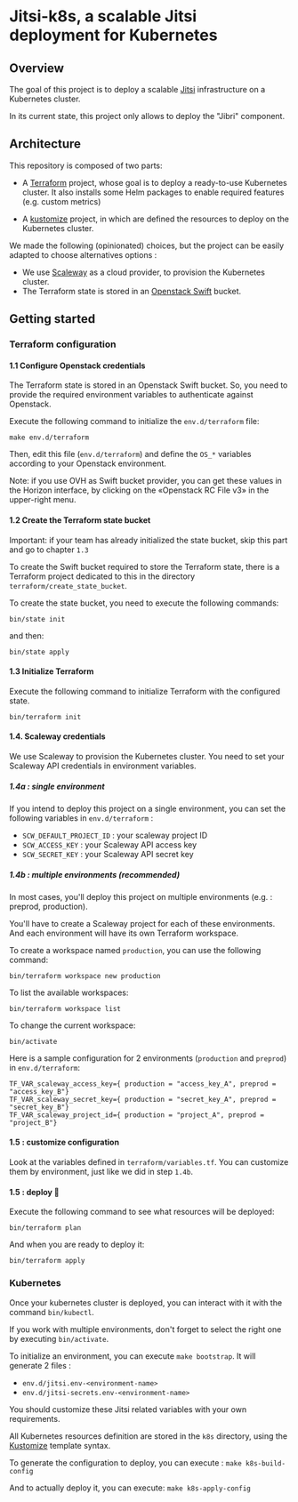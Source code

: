 # Jitsi-k8s, a scalable Jitsi deployment for Kubernetes

## Overview

The goal of this project is to deploy a scalable [Jitsi](https://github.com/jitsi/jitsi-meet)
infrastructure on a Kubernetes cluster.

In its current state, this project only allows to deploy the "Jibri" component.

## Architecture

This repository is composed of two parts:

 - A [Terraform](https://www.terraform.io/) project, whose goal is to deploy a ready-to-use Kubernetes
   cluster. It also installs some Helm packages to enable required features (e.g. custom metrics)

 - A [kustomize](https://kustomize.io/) project, in which are defined the resources to deploy on
   the Kubernetes cluster.


We made the following (opinionated) choices, but the project can be easily adapted to choose alternatives options :

- We use [Scaleway](https://www.scaleway.com/) as a cloud provider, to provision the Kubernetes cluster.
- The Terraform state is stored in an [Openstack Swift](https://docs.openstack.org/swift/latest/) bucket.


## Getting started

### Terraform configuration

#### 1.1 Configure Openstack credentials

The Terraform state is stored in an Openstack Swift bucket.
So, you need to provide the required environment variables to authenticate against Openstack.

Execute the following command to initialize the `env.d/terraform` file:

```
make env.d/terraform
```

Then, edit this file (`env.d/terraform`) and define the `OS_*` variables according to your Openstack environment.

Note: if you use OVH as Swift bucket provider, you can get these values in the Horizon interface, by clicking on the «Openstack RC File v3» in the upper-right menu.

#### 1.2 Create the Terraform state bucket

Important: if your team has already initialized the state bucket, skip this part and go to chapter `1.3`

To create the Swift bucket required to store the Terraform state, there is a
Terraform project dedicated to this in the directory `terraform/create_state_bucket`.

To create the state bucket, you need to execute the following commands:

```bin/state init```

and then:

```bin/state apply```

#### 1.3 Initialize Terraform

Execute the following command to initialize Terraform with the configured state.

```bin/terraform init```

#### 1.4. Scaleway credentials

We use Scaleway to provision the Kubernetes cluster. You need to set your Scaleway API credentials in environment variables.

##### 1.4a : single environment

If you intend to deploy this project on a single environment, you can set the following variables in `env.d/terraform` :

- `SCW_DEFAULT_PROJECT_ID` : your scaleway project ID
- `SCW_ACCESS_KEY` : your Scaleway API access key
- `SCW_SECRET_KEY` : your Scaleway API secret key

##### 1.4b : multiple environments (recommended)

In most cases, you'll deploy this project on multiple environments (e.g. : preprod, production).

You'll have to create a Scaleway project for each of these environments.
And each environment will have its own Terraform workspace.

To create a workspace named `production`, you can use the following command:

```bin/terraform workspace new production```

To list the available workspaces:

```bin/terraform workspace list```

To change the current workspace:

```bin/activate```

Here is a sample configuration for 2 environments (`production` and `preprod`) in `env.d/terraform`:

```
TF_VAR_scaleway_access_key={ production = "access_key_A", preprod = "access_key_B"}
TF_VAR_scaleway_secret_key={ production = "secret_key_A", preprod = "secret_key_B"}
TF_VAR_scaleway_project_id={ production = "project_A", preprod = "project_B"}
```

#### 1.5 : customize configuration

Look at the variables defined in `terraform/variables.tf`.
You can customize them by environment, just like we did in step `1.4b`.

#### 1.5 : deploy :rocket:

Execute the following command to see what resources will be deployed:

```bin/terraform plan```

And when you are ready to deploy it:

```bin/terraform apply```


### Kubernetes

Once your kubernetes cluster is deployed, you can interact with it with the command `bin/kubectl`.

If you work with multiple environments, don't forget to select the right one by executing `bin/activate`.


To initialize an environment, you can execute `make bootstrap`.
It will generate 2 files :

- `env.d/jitsi.env-<environment-name>`
- `env.d/jitsi-secrets.env-<environment-name>`

You should customize these Jitsi related variables with your own requirements.


All Kubernetes resources definition are stored in the `k8s` directory, using the [Kustomize](https://kustomize.io/) template syntax.



To generate the configuration to deploy, you can execute :
```make k8s-build-config```

And to actually deploy it, you can execute:
```make k8s-apply-config```
